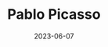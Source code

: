 ---
title: "Pablo Picasso"
cc-type: person
born-on: 1881-10-25
date: 2023-06-07
died-on: 1973-04-08
hashtag: pablo-picasso
tags:
  - Spanish
  - artist
  - human being
  - dead at the moment
---